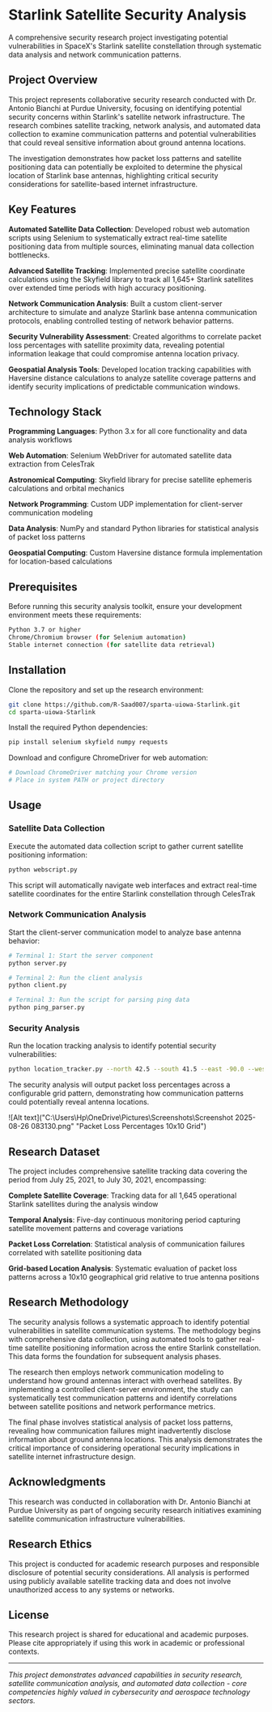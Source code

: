 # Starlink Satellite Security Analysis

A comprehensive security research project investigating potential vulnerabilities in SpaceX's Starlink satellite constellation through systematic data analysis and network communication patterns.

## Project Overview

This project represents collaborative security research conducted with Dr. Antonio Bianchi at Purdue University, focusing on identifying potential security concerns within Starlink's satellite network infrastructure. The research combines satellite tracking, network analysis, and automated data collection to examine communication patterns and potential vulnerabilities that could reveal sensitive information about ground antenna locations.

The investigation demonstrates how packet loss patterns and satellite positioning data can potentially be exploited to determine the physical location of Starlink base antennas, highlighting critical security considerations for satellite-based internet infrastructure.

## Key Features

**Automated Satellite Data Collection**: Developed robust web automation scripts using Selenium to systematically extract real-time satellite positioning data from multiple sources, eliminating manual data collection bottlenecks.

**Advanced Satellite Tracking**: Implemented precise satellite coordinate calculations using the Skyfield library to track all 1,645+ Starlink satellites over extended time periods with high accuracy positioning.

**Network Communication Analysis**: Built a custom client-server architecture to simulate and analyze Starlink base antenna communication protocols, enabling controlled testing of network behavior patterns.

**Security Vulnerability Assessment**: Created algorithms to correlate packet loss percentages with satellite proximity data, revealing potential information leakage that could compromise antenna location privacy.

**Geospatial Analysis Tools**: Developed location tracking capabilities with Haversine distance calculations to analyze satellite coverage patterns and identify security implications of predictable communication windows.

## Technology Stack

**Programming Languages**: Python 3.x for all core functionality and data analysis workflows

**Web Automation**: Selenium WebDriver for automated satellite data extraction from CelesTrak

**Astronomical Computing**: Skyfield library for precise satellite ephemeris calculations and orbital mechanics

**Network Programming**: Custom UDP implementation for client-server communication modeling

**Data Analysis**: NumPy and standard Python libraries for statistical analysis of packet loss patterns

**Geospatial Computing**: Custom Haversine distance formula implementation for location-based calculations

## Prerequisites

Before running this security analysis toolkit, ensure your development environment meets these requirements:

```bash
Python 3.7 or higher
Chrome/Chromium browser (for Selenium automation)
Stable internet connection (for satellite data retrieval)
```

## Installation

Clone the repository and set up the research environment:

```bash
git clone https://github.com/R-Saad007/sparta-uiowa-Starlink.git
cd sparta-uiowa-Starlink
```

Install the required Python dependencies:

```bash
pip install selenium skyfield numpy requests
```

Download and configure ChromeDriver for web automation:

```bash
# Download ChromeDriver matching your Chrome version
# Place in system PATH or project directory
```

## Usage

### Satellite Data Collection

Execute the automated data collection script to gather current satellite positioning information:

```bash
python webscript.py
```

This script will automatically navigate web interfaces and extract real-time satellite coordinates for the entire Starlink constellation through CelesTrak

### Network Communication Analysis

Start the client-server communication model to analyze base antenna behavior:

```bash
# Terminal 1: Start the server component
python server.py

# Terminal 2: Run the client analysis
python client.py

# Terminal 3: Run the script for parsing ping data
python ping_parser.py
```

### Security Analysis

Run the location tracking analysis to identify potential security vulnerabilities:

```bash
python location_tracker.py --north 42.5 --south 41.5 --east -90.0 --west -92.0
```

The security analysis will output packet loss percentages across a configurable grid pattern, demonstrating how communication patterns could potentially reveal antenna locations.

![Alt text]("C:\Users\Hp\OneDrive\Pictures\Screenshots\Screenshot 2025-08-26 083130.png" "Packet Loss Percentages 10x10 Grid")

## Research Dataset

The project includes comprehensive satellite tracking data covering the period from July 25, 2021, to July 30, 2021, encompassing:

**Complete Satellite Coverage**: Tracking data for all 1,645 operational Starlink satellites during the analysis window

**Temporal Analysis**: Five-day continuous monitoring period capturing satellite movement patterns and coverage variations

**Packet Loss Correlation**: Statistical analysis of communication failures correlated with satellite positioning data

**Grid-based Location Analysis**: Systematic evaluation of packet loss patterns across a 10x10 geographical grid relative to true antenna positions

## Research Methodology

The security analysis follows a systematic approach to identify potential vulnerabilities in satellite communication systems. The methodology begins with comprehensive data collection, using automated tools to gather real-time satellite positioning information across the entire Starlink constellation. This data forms the foundation for subsequent analysis phases.

The research then employs network communication modeling to understand how ground antennas interact with overhead satellites. By implementing a controlled client-server environment, the study can systematically test communication patterns and identify correlations between satellite positions and network performance metrics.

The final phase involves statistical analysis of packet loss patterns, revealing how communication failures might inadvertently disclose information about ground antenna locations. This analysis demonstrates the critical importance of considering operational security implications in satellite internet infrastructure design.

## Acknowledgments

This research was conducted in collaboration with Dr. Antonio Bianchi at Purdue University as part of ongoing security research initiatives examining satellite communication infrastructure vulnerabilities.

## Research Ethics

This project is conducted for academic research purposes and responsible disclosure of potential security considerations. All analysis is performed using publicly available satellite tracking data and does not involve unauthorized access to any systems or networks.

## License

This research project is shared for educational and academic purposes. Please cite appropriately if using this work in academic or professional contexts.

---

*This project demonstrates advanced capabilities in security research, satellite communication analysis, and automated data collection - core competencies highly valued in cybersecurity and aerospace technology sectors.*

